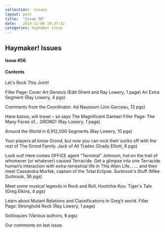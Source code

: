 ```yaml
---
collection:  issues
layout: post
title:  "Issue 56"
date:   2014-11-06 19:37:32
categories: haymaker issue
---
```


<h2>Haymaker! Issues</h2>

<h4>Issue #56</h4>

<h4>Contents</h4>

Let's Rock This Joint!

Filler Page: Cover Art Genesis (Edd Ghent and Ray Lowery, 1 page)
An Extra Segment (Ray Lowery, 4 pgs)

Comments from the Coordinator.
Ad Nauseum (Jon Garceau, 13 pgs)

Have kazoo, will travel – so says The Magnificent Dantae!
Filler Page: The Many Faces of… GROND! (Ray Lowery, 1 page)

Around the World in 6,912,000 Segments (Ray Lowery, 10 pgs)

Your players all know Grond, but now you can rock their socks off with the rest of The Grond Family.
Jack of All Trades (Grady Elliott, 8 pgs)

Look out! Here comes OFFICE agent “Terminal” Johnson, hot on the trail of whomever (or whatever) caused Terracide.
Get a glimpse into one Terracide human’s interaction with extra-terrestrial life in This Alien Life…
… and then meet Cassandra Murfak, captain of the Total Eclipse.
Surbrook's Stuff (Mike Surbrook, 36 pgs)

Meet some musical legends in Rock and Roll, Hootchie Koo.
Tiger's Tale (Greg Elkins, 4 pgs)

Learn about Mutant Relations and Classifications in Greg’s world.
Filler Page: Stronghold Rock (Ray Lowery, 1 page)

Soliloquies (Various authors, 6 pgs)

Our comments on last issue.